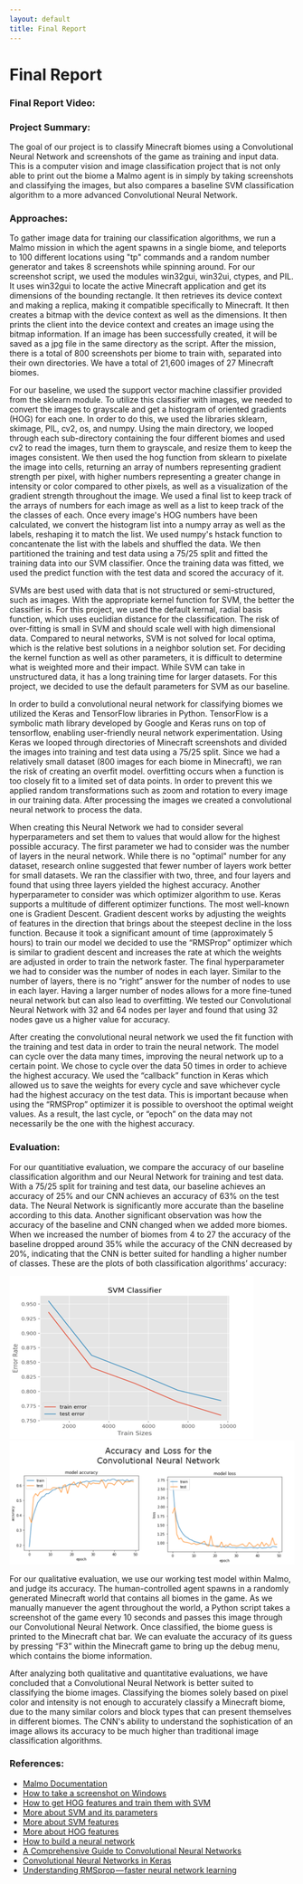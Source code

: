 ```yaml
---
layout: default
title: Final Report
---
```

Final Report
========

### Final Report Video:

### Project Summary:
The goal of our project is to classify Minecraft biomes using a Convolutional Neural Network and screenshots of the game as training and input data. This is a computer vision and image classification project that is not only able to print out the biome a Malmo agent is in simply by taking screenshots and classifying the images, but also compares a baseline SVM classification algorithm to a more advanced Convolutional Neural Network.

### Approaches:
To gather image data for training our classification algorithms, we run a Malmo mission in which the agent spawns in a single biome, and teleports to 100 different locations using "tp" commands and a random number generator and takes 8 screenshots while spinning around. For our screenshot script, we used the modules win32gui, win32ui, ctypes, and PIL. It uses win32gui to locate the active Minecraft application and get its dimensions of the bounding rectangle. It then retrieves its device context and making a replica, making it compatible specifically to Minecraft. It then creates a bitmap with the device context as well as the dimensions. It then prints the client into the device context and creates an image using the bitmap information. If an image has been successfully created, it will be saved as a jpg file in the same directory as the script. After the mission, there is a total of 800 screenshots per biome to train with, separated into their own directories. We have a total of 21,600 images of 27 Minecraft biomes.

For our baseline, we used the support vector machine classifier provided from the sklearn module. To utilize this classifier with images, we needed to convert the images to grayscale and get a histogram of oriented gradients (HOG) for each one. In order to do this, we used the libraries sklearn, skimage, PIL, cv2, os, and numpy. Using the main directory, we looped through each sub-directory containing the four different biomes and used cv2 to read the images, turn them to grayscale, and resize them to keep the images consistent. We then used the hog function from sklearn to pixelate the image into cells, returning an array of numbers representing gradient strength per pixel, with higher numbers representing a greater change in intensity or color compared to other pixels, as well as a visualization of the gradient strength throughout the image. We used a final list to keep track of the arrays of numbers for each image as well as a list to keep track of the the classes of each. Once every image's HOG numbers have been calculated, we convert the histogram list into a numpy array as well as the labels, reshaping it to match the list. We used numpy's hstack function to concantenate the list with the labels and shuffled the data. We then partitioned the training and test data using a 75/25 split and fitted the training data into our SVM classifier. Once the training data was fitted, we used the predict function with the test data and scored the accuracy of it.

SVMs are best used with data that is not structured or semi-structured, such as images. With the appropriate kernel function for SVM, the better the classifier is. For this project, we used the default kernal, radial basis function, which uses euclidian distance for the classification. The risk of over-fitting is small in SVM and should scale well with high dimensional data. Compared to neural networks, SVM is not solved for local optima, which is the relative best solutions in a neighbor solution set. For deciding the kernel function as well as other parameters, it is difficult to determine what is weighted more and their impact. While SVM can take in unstructured data, it has a long training time for larger datasets. For this project, we decided to use the default parameters for SVM as our baseline.

In order to build a convolutional neural network for classifying biomes we utilized the Keras and TensorFlow libraries in Python. TensorFlow is a symbolic math library developed by Google and Keras runs on top of tensorflow, enabling user-friendly neural network experimentation. Using Keras we looped through directories of Minecraft screenshots and divided the images into training and test data using a 75/25 split. Since we had a relatively small dataset (800 images for each biome in Minecraft), we ran the risk of creating an overfit model. overfitting occurs when a function is too closely fit to a limited set of data points. In order to prevent this we applied random transformations such as zoom and rotation to every image in our training data. After processing the images we created a convolutional neural network to process the data. 
 
When creating this Neural Network we had to consider several hyperparameters and set them to values that would allow for the highest possible accuracy. The first parameter we had to consider was the number of layers in the neural network. While there is no "optimal" number for any dataset, research online suggested that fewer number of layers work better for small datasets. We ran the classifier with two, three, and four layers and found that using three layers yielded the highest accuracy. Another hyperparameter to consider was which optimizer algorithm to use. Keras supports a multitude of different optimizer functions. The most well-known one is Gradient Descent. Gradient descent works by adjusting the weights of features in the direction that brings about the steepest decline in the loss function. Because it took a significant amount of time (approximately 5 hours) to train our model we decided to use the “RMSProp” optimizer which is similar to gradient descent and increases the rate at which the weights are adjusted in order to train the network faster. The final hyperparameter we had to consider was the number of nodes in each layer. Similar to the number of layers, there is no “right” answer for the number of nodes to use in each layer. Having a larger number of nodes allows for a more fine-tuned neural network but can also lead to overfitting. We tested our Convolutional Neural Network with 32 and 64 nodes per layer and found that using 32 nodes gave us a higher value for accuracy.
 
After creating the convolutional neural network we used the fit function with the training and test data in order to train the neural network. The model can cycle over the data many times, improving the neural network up to a certain point. We chose to cycle over the data 50 times in order to achieve the highest accuracy. We used the “callback” function in Keras which allowed us to save the weights for every cycle and save whichever cycle had the highest accuracy on the test data. This is important because when using the “RMSProp” optimizer it is possible to overshoot the optimal weight values. As a result, the last cycle, or “epoch” on the data may not necessarily be the one with the highest accuracy. 

### Evaluation:
For our quantitiative evaluation, we compare the accuracy of our baseline classification algorithm and our Neural Network for training and test data. With a 75/25 split for training and test data, our baseline achieves an accuracy of 25% and our CNN achieves an accuracy of 63% on the test data. The Neural Network is significantly more accurate than the baseline according to this data. Another significant observation was how the accuracy of the baseline and CNN changed when we added more biomes. When we increased the number of biomes from 4 to 27 the accuracy of the baseline dropped around 35% while the accuracy of the CNN decreased by 20%, indicating that the CNN is better suited for handling a higher number of classes. These are the plots of both classification algorithms’ accuracy:

![](images/svmnew.png "SVM training and test error") 
![](images/finalgraph.jpg "CNN Loss and Accuracy")

For our qualitative evaluation, we use our working test model within Malmo, and judge its accuracy. The human-controlled agent spawns in a randomly generated Minecraft world that contains all biomes in the game. As we manually manuever the agent throughout the world, a Python script takes a screenshot of the game every 10 seconds and passes this image through our Convolutional Neural Network. Once classified, the biome guess is printed to the Minecraft chat bar. We can evaluate the accuracy of its guess by pressing “F3” within the Minecraft game to bring up the debug menu, which contains the biome information. 

After analyzing both qualitative and quantitative evaluations, we have concluded that a Convolutional Neural Network is better suited to classifying the biome images. Classifying the biomes solely based on pixel color and intensity is not enough to accurately classify a Minecraft biome, due to the many similar colors and block types that can present themselves in different biomes. The CNN's ability to understand the sophistication of an image allows its accuracy to be much higher than traditional image classification algorithms.

### References:
- [Malmo Documentation](http://microsoft.github.io/malmo/0.30.0/Documentation/index.html)
- [How to take a screenshot on Windows](https://stackoverflow.com/questions/19695214/python-screenshot-of-inactive-window-printwindow-win32gui)
- [How to get HOG features and train them with SVM](https://www.kaggle.com/manikg/training-svm-classifier-with-hog-features)
- [More about SVM and its parameters](https://www.hackerearth.com/blog/developers/simple-tutorial-svm-parameter-tuning-python-r/)
- [More about SVM features](https://medium.com/machine-learning-101/chapter-2-svm-support-vector-machine-theory-f0812effc72)
- [More about HOG features](https://www.learnopencv.com/histogram-of-oriented-gradients/)
- [How to build a neural network](https://towardsdatascience.com/building-a-convolutional-neural-network-cnn-in-keras-329fbbadc5f5)
- [A Comprehensive Guide to Convolutional Neural Networks](https://towardsdatascience.com/a-comprehensive-guide-to-convolutional-neural-networks-the-eli5-way-3bd2b1164a53)
- [Convolutional Neural Networks in Keras](https://towardsdatascience.com/building-a-convolutional-neural-network-cnn-in-keras-329fbbadc5f5)
- [Understanding RMSprop — faster neural network learning](https://towardsdatascience.com/understanding-rmsprop-faster-neural-network-learning-62e116fcf29a)
